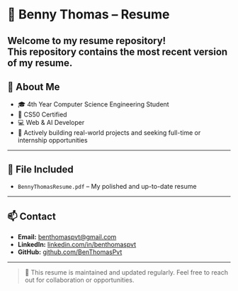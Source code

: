 # 📄 Benny Thomas – Resume

Welcome to my resume repository!  
This repository contains the most recent version of my resume.
---

## 🎯 About Me

- 🎓 4th Year Computer Science Engineering Student  
- 📜 CS50 Certified  
- 💻 Web & AI Developer  
- 🚀 Actively building real-world projects and seeking full-time or internship opportunities

---

## 📁 File Included

- `BennyThomasResume.pdf` – My polished and up-to-date resume

---

## 📫 Contact

- **Email:** benthomaspvt@gmail.com  
- **LinkedIn:** [linkedin.com/in/benthomaspvt](https://www.linkedin.com/in/benthomaspvt)  
- **GitHub:** [github.com/BenThomasPvt](https://github.com/BenThomasPvt)

---

> 🔄 This resume is maintained and updated regularly. Feel free to reach out for collaboration or opportunities.
